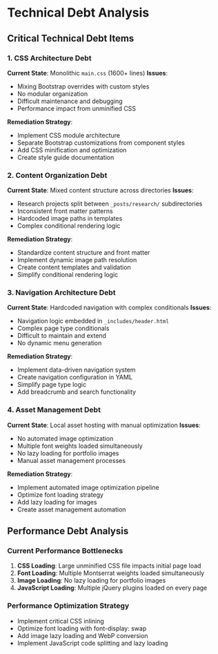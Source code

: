 # Technical Debt Analysis

## Critical Technical Debt Items

### 1. CSS Architecture Debt
**Current State**: Monolithic `main.css` (1600+ lines)
**Issues**:
- Mixing Bootstrap overrides with custom styles
- No modular organization
- Difficult maintenance and debugging
- Performance impact from unminified CSS

**Remediation Strategy**:
- Implement CSS module architecture
- Separate Bootstrap customizations from component styles
- Add CSS minification and optimization
- Create style guide documentation

### 2. Content Organization Debt
**Current State**: Mixed content structure across directories
**Issues**:
- Research projects split between `_posts/research/` subdirectories
- Inconsistent front matter patterns
- Hardcoded image paths in templates
- Complex conditional rendering logic

**Remediation Strategy**:
- Standardize content structure and front matter
- Implement dynamic image path resolution
- Create content templates and validation
- Simplify conditional rendering logic

### 3. Navigation Architecture Debt
**Current State**: Hardcoded navigation with complex conditionals
**Issues**:
- Navigation logic embedded in `_includes/header.html`
- Complex page type conditionals
- Difficult to maintain and extend
- No dynamic menu generation

**Remediation Strategy**:
- Implement data-driven navigation system
- Create navigation configuration in YAML
- Simplify page type logic
- Add breadcrumb and search functionality

### 4. Asset Management Debt
**Current State**: Local asset hosting with manual optimization
**Issues**:
- No automated image optimization
- Multiple font weights loaded simultaneously
- No lazy loading for portfolio images
- Manual asset management processes

**Remediation Strategy**:
- Implement automated image optimization pipeline
- Optimize font loading strategy
- Add lazy loading for images
- Create asset management automation

## Performance Debt Analysis

### Current Performance Bottlenecks
1. **CSS Loading**: Large unminified CSS file impacts initial page load
2. **Font Loading**: Multiple Montserrat weights loaded simultaneously
3. **Image Loading**: No lazy loading for portfolio images
4. **JavaScript Loading**: Multiple jQuery plugins loaded on every page

### Performance Optimization Strategy
- Implement critical CSS inlining
- Optimize font loading with font-display: swap
- Add image lazy loading and WebP conversion
- Implement JavaScript code splitting and lazy loading
